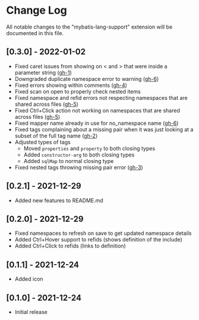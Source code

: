 # Change Log
All notable changes to the "mybatis-lang-support" extension will be documented in this file.

## [0.3.0] - 2022-01-02
- Fixed caret issues from showing on < and > that were inside a parameter string ([gh-1](/../../issues/1))
- Downgraded duplicate namespace error to warning ([gh-6](/../../issues/6))
- Fixed errors showing within comments ([gh-4](/../../issues/4))
- Fixed scan on open to properly check nested items
- Fixed namespace and refid errors not respecting namespaces that are shared across files ([gh-5](/../../issues/5))
- Fixed Ctrl+Click action not working on namespaces that are shared across files ([gh-5](/../../issues/5))
- Fixed mapper name already in use for no_namespace name ([gh-6](/../../issues/6))
- Fixed tags complaining about a missing pair when it was just looking at a subset of the full tag name ([gh-2](/../../issues/2))
- Adjusted types of tags
  - Moved `properties` and `property` to both closing types
  - Added `constructor-arg` to both closing types
  - Added `sqlMap` to normal closing type
- Fixed nested tags throwing missing pair error ([gh-3](/../../issues/3))

## [0.2.1] - 2021-12-29
- Added new features to README.md

## [0.2.0] - 2021-12-29
- Fixed namespaces to refresh on save to get updated namespace details
- Added Ctrl+Hover support to refids (shows definition of the include)
- Added Ctrl+Click to refids (links to definition)

## [0.1.1] - 2021-12-24
- Added icon

## [0.1.0] - 2021-12-24
- Initial release
